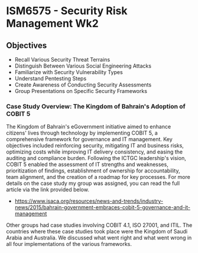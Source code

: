 # ISM6575 - Security Risk Management Wk2

## Objectives
- Recall Various Security Threat Terrains
- Distinguish Between Various Social Engineering Attacks
- Familiarize with Security Vulnerability Types
- Understand Pentesting Steps
- Create Awareness of Conducting Security Assessments
- Group Presentations on Specific Security Frameworks

### Case Study Overview: The Kingdom of Bahrain's Adoption of COBIT 5

The Kingdom of Bahrain's eGovernment initiative aimed to enhance citizens' lives through technology by implementing COBIT 5, a comprehensive framework for governance and IT management. Key objectives included reinforcing security, mitigating IT and business risks, optimizing costs while improving IT delivery consistency, and easing the auditing and compliance burden. Following the ICTGC leadership's vision, COBIT 5 enabled the assessment of IT strengths and weaknesses, prioritization of findings, establishment of ownership for accountability, team alignment, and the creation of a roadmap for key processes.
For more details on the case study my group was assigned, you can read the full article via the link provided below.
- https://www.isaca.org/resources/news-and-trends/industry-news/2015/bahrain-government-embraces-cobit-5-governance-and-it-management
<div>
Other groups had case studies involving COBIT 4.1, ISO 27001, and ITIL. The countries where these case studies took place were the Kingdom of Saudi Arabia and Australia. We discussed what went right and what went wrong in all four implementations of the various frameworks.
